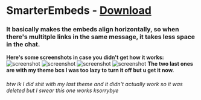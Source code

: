 # SmarterEmbeds - [Download](https://betterdiscord.net/ghdl?id=653)
### It basically makes the embeds align horizontally, so when there's multitple links in the same message, it takes less space in the chat.

**Here's some screenshots in case you didn't get how it works:**
![screenshot](https://bearddesign.s-ul.eu/OEFpgO2F.png)
![screenshot](https://bearddesign.s-ul.eu/sy7h6bZ5.png)
![screenshot](https://bearddesign.s-ul.eu/PAopX43W.png)
![screenshot](https://bearddesign.s-ul.eu/5lQRcLA7.png)
**The two last ones are with my theme bcs I was too lazy to turn it off but u get it now.**


###### btw ik I did shit with my last theme and it didn't actually work so it was deleted but I swear this one works ksorrybye
